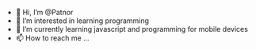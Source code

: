 - 👋 Hi, I’m @Patnor
- 👀 I’m interested in learning programming
- 🌱 I’m currently learning javascript and programming for mobile devices
- 📫 How to reach me ...

<!---
Patnor/Patnor is a ✨ special ✨ repository because its `README.md` (this file) appears on your GitHub profile.
You can click the Preview link to take a look at your changes.
--->
